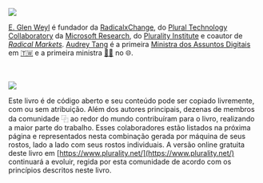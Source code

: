 ![](https://raw.githubusercontent.com/pluralitybook/plurality/main/figs/author-AudreyGlen.jpg)

[E. Glen Weyl](https://www.glenweyl.com) é fundador da [RadicalxChange](https://www.radicalxchange.org), do [Plural Technology Collaboratory](https://aka.ms/plural) da [Microsoft Research](https://www.microsoft.com/en-us/research/), do [Plurality Institute](https://plurality.institute) e coautor de [*Radical Markets*](https://press.princeton.edu/books/hardcover/9780691177502/radical-markets).  [Audrey Tang](https://en.wikipedia.org/wiki/Audrey_Tang) é a primeira [Ministra dos Assuntos Digitais](https://en.wikipedia.org/wiki/Ministry_of_Digital_Affairs_%28Taiwan%29) em [🇹🇼](https://en.wikipedia.org/wiki/Taiwan) e a primeira ministra [🏳️‍⚧️](https://en.wikipedia.org/wiki/List_of_transgender_political_office-holders) no 🌐.  
<br></br>

![](https://raw.githubusercontent.com/pluralitybook/plurality/main/figs/author-Community.png)

Este livro é de código aberto e seu conteúdo pode ser copiado livremente, com ou sem atribuição. Além dos autores principais, dezenas de membros da comunidade <span aria-label="Plurality">⿻</span> ao redor do mundo contribuíram para o livro, realizando a maior parte do trabalho. Esses colaboradores estão listados na próxima página e representados nesta combinação gerada por máquina de seus rostos, lado a lado com seus rostos individuais. A versão online gratuita deste livro em [https://www.plurality.net/](https://www.plurality.net/) continuará a evoluir, regida por esta comunidade de acordo com os princípios descritos neste livro.
